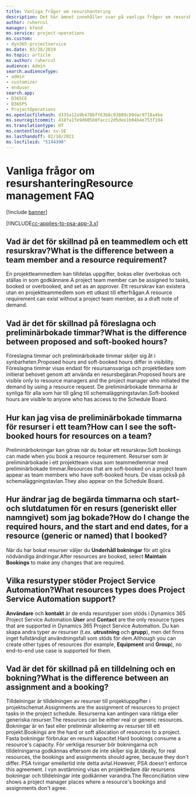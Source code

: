 ```yaml
---
title: Vanliga frågor om resurshantering
description: Det här ämnet innehåller svar på vanliga frågor om resurshantering.
author: ruhercul
manager: kfend
ms.service: project-operations
ms.custom:
- dyn365-projectservice
ms.date: 03/28/2019
ms.topic: article
ms.author: ruhercul
audience: Admin
search.audienceType:
- admin
- customizer
- enduser
search.app:
- D365CE
- D365PS
- ProjectOperations
ms.openlocfilehash: d335a12a9b478bff63b6c93809c89dac9718a4be
ms.sourcegitcommit: 418fa1fe9d605b8faccc2d5dee1b04b4e753f194
ms.translationtype: HT
ms.contentlocale: sv-SE
ms.lasthandoff: 02/10/2021
ms.locfileid: "5144390"
---
```

# <a name="resource-management-faq"></a><span data-ttu-id="3537e-103">Vanliga frågor om resurshantering</span><span class="sxs-lookup"><span data-stu-id="3537e-103">Resource management FAQ</span></span>

[!include [banner](../includes/psa-now-project-operations.md)]

[!INCLUDE[cc-applies-to-psa-app-3.x](../includes/cc-applies-to-psa-app-3x.md)]

## <a name="what-is-the-difference-between-a-team-member-and-a-resource-requirement"></a><span data-ttu-id="3537e-104">Vad är det för skillnad på en teammedlem och ett resurskrav?</span><span class="sxs-lookup"><span data-stu-id="3537e-104">What is the difference between a team member and a resource requirement?</span></span>

<span data-ttu-id="3537e-105">En projektteammedlem kan tilldelas uppgifter, bokas eller överbokas och ställas in som godkännare.</span><span class="sxs-lookup"><span data-stu-id="3537e-105">A project team member can be assigned to tasks, booked or overbooked, and set as an approver.</span></span> <span data-ttu-id="3537e-106">Ett resurskrav kan existera utan en projektteammedlem som ett utkast till efterfrågan.</span><span class="sxs-lookup"><span data-stu-id="3537e-106">A resource requirement can exist without a project team member, as a draft note of demand.</span></span> 

## <a name="what-is-the-difference-between-proposed-and-soft-booked-hours"></a><span data-ttu-id="3537e-107">Vad är det för skillnad på föreslagna och preliminärbokade timmar?</span><span class="sxs-lookup"><span data-stu-id="3537e-107">What is the difference between proposed and soft-booked hours?</span></span>

<span data-ttu-id="3537e-108">Föreslagna timmar och preliminärbokade timmar skiljer sig åt i synbarheten.</span><span class="sxs-lookup"><span data-stu-id="3537e-108">Proposed hours and soft-booked hours differ in visibility.</span></span> <span data-ttu-id="3537e-109">Föreslagna timmar visas endast för resursansvariga och projektledare som initierat behovet genom att använda en resursbegäran.</span><span class="sxs-lookup"><span data-stu-id="3537e-109">Proposed hours are visible only to resource managers and the project manager who initiated the demand by using a resource request.</span></span> <span data-ttu-id="3537e-110">De preliminärbokade timmarna är synliga för alla som har till gång till schemaläggningstavlan.</span><span class="sxs-lookup"><span data-stu-id="3537e-110">Soft-booked hours are visible to anyone who has access to the Schedule Board.</span></span>

## <a name="how-can-i-see-the-soft-booked-hours-for-resources-on-a-team"></a><span data-ttu-id="3537e-111">Hur kan jag visa de preliminärbokade timmarna för resurser i ett team?</span><span class="sxs-lookup"><span data-stu-id="3537e-111">How can I see the soft-booked hours for resources on a team?</span></span>

<span data-ttu-id="3537e-112">Preliminärbokningar kan göras när du bokar ett resurskrav.</span><span class="sxs-lookup"><span data-stu-id="3537e-112">Soft bookings can made when you book a resource requirement.</span></span> <span data-ttu-id="3537e-113">Resurser som är preliminärbokade i ett projektteam visas som teammedlemmar med preliminärbokade timmar.</span><span class="sxs-lookup"><span data-stu-id="3537e-113">Resources that are soft-booked on a project team appear as team members who have soft-booked hours.</span></span> <span data-ttu-id="3537e-114">De visas också på schemaläggningstavlan.</span><span class="sxs-lookup"><span data-stu-id="3537e-114">They also appear on the Schedule Board.</span></span>

## <a name="how-do-i-change-the-required-hours-and-the-start-and-end-dates-for-a-resource-generic-or-named-that-i-booked"></a><span data-ttu-id="3537e-115">Hur ändrar jag de begärda timmarna och start- och slutdatumen för en resurs (generiskt eller namngivet) som jag bokade?</span><span class="sxs-lookup"><span data-stu-id="3537e-115">How do I change the required hours, and the start and end dates, for a resource (generic or named) that I booked?</span></span>

<span data-ttu-id="3537e-116">När du har bokat resurser väljer du **Underhåll bokningar** för att göra nödvändiga ändringar.</span><span class="sxs-lookup"><span data-stu-id="3537e-116">After resources are booked, select **Maintain Bookings** to make any changes that are required.</span></span>

## <a name="what-resources-types-does-project-service-automation-support"></a><span data-ttu-id="3537e-117">Vilka resurstyper stöder Project Service Automation?</span><span class="sxs-lookup"><span data-stu-id="3537e-117">What resources types does Project Service Automation support?</span></span>

<span data-ttu-id="3537e-118">**Användare** och **kontakt** är de enda resurstyper som stöds i Dynamics 365 Project Service Automation.</span><span class="sxs-lookup"><span data-stu-id="3537e-118">**User** and **Contact** are the only resource types that are supported in Dynamics 365 Project Service Automation.</span></span> <span data-ttu-id="3537e-119">Du kan skapa andra typer av resurser (t.ex. **utrustning** och **grupp**), men det finns inget fullständigt användningsfall som stöds för dem.</span><span class="sxs-lookup"><span data-stu-id="3537e-119">Although you can create other types of resources (for example, **Equipment** and **Group**), no end-to-end use case is supported for them.</span></span>

## <a name="what-is-the-difference-between-an-assignment-and-a-booking"></a><span data-ttu-id="3537e-120">Vad är det för skillnad på en tilldelning och en bokning?</span><span class="sxs-lookup"><span data-stu-id="3537e-120">What is the difference between an assignment and a booking?</span></span>

<span data-ttu-id="3537e-121">Tilldelningar är tilldelningen av resurser till projektuppgifter i projektschemat.</span><span class="sxs-lookup"><span data-stu-id="3537e-121">Assignments are the assignment of resources to project tasks in the project schedule.</span></span> <span data-ttu-id="3537e-122">Resurserna kan antingen vara riktiga eller generiska resurser.</span><span class="sxs-lookup"><span data-stu-id="3537e-122">The resources can be either real or generic resources.</span></span> <span data-ttu-id="3537e-123">Bokningar är en fast eller preliminär allokering av resurser till ett projekt.</span><span class="sxs-lookup"><span data-stu-id="3537e-123">Bookings are the hard or soft allocation of resources to a project.</span></span> <span data-ttu-id="3537e-124">Fasta bokningar förbrukar en resurs kapacitet.</span><span class="sxs-lookup"><span data-stu-id="3537e-124">Hard bookings consume a resource's capacity.</span></span> <span data-ttu-id="3537e-125">För verkliga resurser bör bokningarna och tilldelningarna godkännas eftersom de inte skiljer sig åt.</span><span class="sxs-lookup"><span data-stu-id="3537e-125">Ideally, for real resources, the bookings and assignments should agree, because they don't differ.</span></span> <span data-ttu-id="3537e-126">PSA tvingar emellertid inte detta avtal.</span><span class="sxs-lookup"><span data-stu-id="3537e-126">However, PSA doesn't enforce this agreement.</span></span> <span data-ttu-id="3537e-127">I vyn avstämning visas en projektledare där resursens bokningar och tilldelningar inte godkänner varandra.</span><span class="sxs-lookup"><span data-stu-id="3537e-127">The Reconciliation view shows a project manager places where a resource's bookings and assignments don't agree.</span></span>

